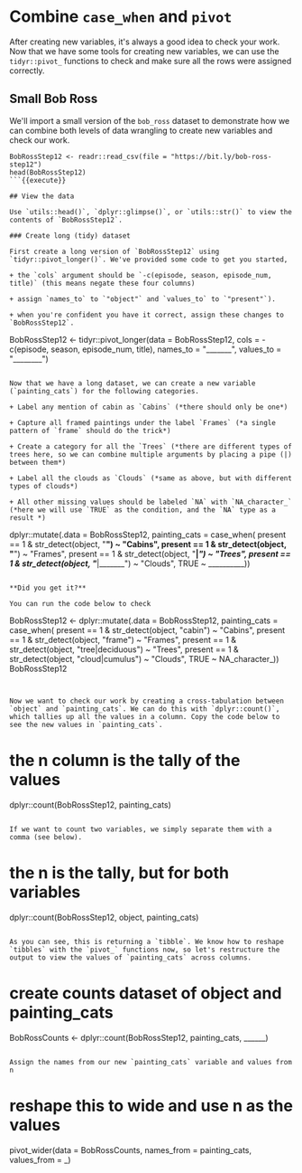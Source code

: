 # Combine `case_when` and `pivot`

After creating new variables, it's always a good idea to check your work. Now that we have some tools for creating new variables, we can use the `tidyr::pivot_` functions to check and make sure all the rows were assigned correctly. 

## Small Bob Ross

We'll import a small version of the `bob_ross` dataset to demonstrate how we can combine both levels of data wrangling to create new variables and check our work. 

```
BobRossStep12 <- readr::read_csv(file = "https://bit.ly/bob-ross-step12")
head(BobRossStep12)
```{{execute}}

## View the data 

Use `utils::head()`, `dplyr::glimpse()`, or `utils::str()` to view the contents of `BobRossStep12`.

### Create long (tidy) dataset

First create a long version of `BobRossStep12` using `tidyr::pivot_longer()`. We've provided some code to get you started, 

+ the `cols` argument should be `-c(episode, season, episode_num, title)` (this means negate these four columns)  

+ assign `names_to` to `"object"` and `values_to` to `"present"`).

+ when you're confident you have it correct, assign these changes to `BobRossStep12`.

```
BobRossStep12 <- tidyr::pivot_longer(data = BobRossStep12, cols = -c(episode, season, episode_num, title), names_to = "_______",  values_to = "________")
```{{copy}}

Now that we have a long dataset, we can create a new variable (`painting_cats`) for the following categories.

+ Label any mention of cabin as `Cabins` (*there should only be one*)

+ Capture all framed paintings under the label `Frames` (*a single pattern of `frame` should do the trick*)

+ Create a category for all the `Trees` (*there are different types of trees here, so we can combine multiple arguments by placing a pipe (|) between them*)

+ Label all the clouds as `Clouds` (*same as above, but with different types of clouds*)

+ All other missing values should be labeled `NA` with `NA_character_` (*here we will use `TRUE` as the condition, and the `NA` type as a result *)

```
dplyr::mutate(.data = BobRossStep12, 
        painting_cats = case_when(
            present == 1 & str_detect(object, "______") ~ "Cabins",
            present == 1 & str_detect(object, "______") ~ "Frames", 
            present == 1 & str_detect(object, "____|_________") ~ "Trees",
            present == 1 & str_detect(object, "_____|_______") ~ "Clouds", 
            TRUE ~ __________))
```{{copy}}

**Did you get it?** 

You can run the code below to check 

```
BobRossStep12 <- dplyr::mutate(.data = BobRossStep12, 
              painting_cats = case_when(
              present == 1 & str_detect(object, "cabin") ~ "Cabins",
              present == 1 & str_detect(object, "frame") ~ "Frames",
              present == 1 & str_detect(object, "tree|deciduous") ~ "Trees",
              present == 1 & str_detect(object, "cloud|cumulus") ~ "Clouds",
              TRUE ~ NA_character_)) 
BobRossStep12
```{{execute}}


Now we want to check our work by creating a cross-tabulation between `object` and `painting_cats`. We can do this with `dplyr::count()`, which tallies up all the values in a column. Copy the code below to see the new values in `painting_cats`.

```
# the n column is the tally of the values
dplyr::count(BobRossStep12, painting_cats)
```{{copy}}

If we want to count two variables, we simply separate them with a comma (see below). 

```
# the n is the tally, but for both variables
dplyr::count(BobRossStep12, object, painting_cats)
```{{copy}}

As you can see, this is returning a `tibble`. We know how to reshape `tibbles` with the `pivot_` functions now, so let's restructure the output to view the values of `painting_cats` across columns. 

```
# create counts dataset of object and painting_cats
BobRossCounts <- dplyr::count(BobRossStep12, painting_cats, ______)
```{{copy}}

Assign the names from our new `painting_cats` variable and values from n

```
# reshape this to wide and use n as the values
pivot_wider(data = BobRossCounts, names_from = painting_cats, values_from = _)
```{{copy}}

